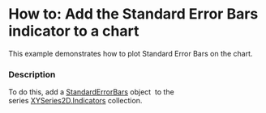 # How to: Add the Standard Error Bars indicator to a chart


<p>This example demonstrates how to plot Standard Error Bars on the chart.</p>


<h3>Description</h3>

To do this, add a&nbsp;<a href="https://documentation.devexpress.com/#WPF/clsDevExpressXpfChartsStandardErrorBarstopic">StandardErrorBars</a>&nbsp;object &nbsp;to the series&nbsp;<a href="https://documentation.devexpress.com/#WPF/DevExpressXpfChartsXYSeries2D_Indicatorstopic">XYSeries2D.Indicators</a>&nbsp;collection.

<br/>


